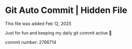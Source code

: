 # Git Auto Commit | Hidden File

This file was added Feb 12, 2025

Just for fun and keeping my daily git commit active 🤪

commit number: 2766714
